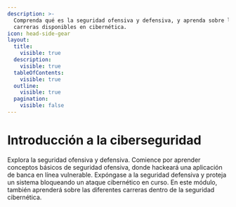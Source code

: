 ```yaml
---
description: >-
  Comprenda qué es la seguridad ofensiva y defensiva, y aprenda sobre las
  carreras disponibles en cibernética.
icon: head-side-gear
layout:
  title:
    visible: true
  description:
    visible: true
  tableOfContents:
    visible: true
  outline:
    visible: true
  pagination:
    visible: false
---
```


# Introducción a la ciberseguridad

Explora la seguridad ofensiva y defensiva. Comience por aprender conceptos básicos de seguridad ofensiva, donde hackeará una aplicación de banca en línea vulnerable. Expóngase a la seguridad defensiva y proteja un sistema bloqueando un ataque cibernético en curso. En este módulo, también aprenderá sobre las diferentes carreras dentro de la seguridad cibernética.
